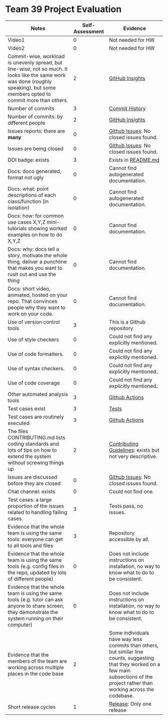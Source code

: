 # Team 39 Project Evaluation

|Notes|Self-Assessment|Evidence|
|-----|----------|--------|
|Video1|0|Not needed for HW|
|Video2|0|Not needed for HW|
|Commit-wise, workload is unevenly spread, but line-wise, not so much. It looks like the same work was done (roughly speaking), but some members opted to commit more than others.|2|[GitHub Insights](https://github.com/yagmurbbayraktar/CSC510_HW2_3_4_5/graphs/contributors)|
|Number of commits|3|[Commit History](https://github.com/yagmurbbayraktar/CSC510_HW2_3_4_5/graphs/contributors)|
|Number of commits: by different people|2|[GitHub Insights](https://github.com/yagmurbbayraktar/CSC510_HW2_3_4_5/graphs/contributors)|
|Issues reports: there are **many** |0| [Github Issues](https://github.com/yagmurbbayraktar/CSC510_HW2_3_4_5/issues): No closed issues found.|
|Issues are being closed|0| [Github Issues](https://github.com/yagmurbbayraktar/CSC510_HW2_3_4_5/issues): No closed issues found.|
|DOI badge: exists|3|Exists in [README.md](https://github.com/yagmurbbayraktar/CSC510_HW2_3_4_5/blob/main/README.md)|
|Docs: doco generated, format not ugly |0|Cannot find autogenerated documentation.|
|Docs: what: point descriptions of each class/function (in isolation) |0|Cannot find autogenerated documentation.|
|Docs: how: for common use cases X,Y,Z mini-tutorials showing worked examples on how to do X,Y,Z|0|Cannot find documentation.|
|Docs: why: docs tell a story, motivate the whole thing, deliver a punchline that makes you want to rush out and use the thing|0|Cannot find documentation.|
|Docs: short video, animated, hosted on your repo. That convinces people why they want to work on your code.|0|Cannot find documentation.|
|Use of version control tools|3|This is a Github repository|
|Use of style checkers |0|Could not find any explicitly mentioned.|
|Use of code formatters. |0| Could not find any explicitly mentioned. |
|Use of syntax checkers. |0| Could not find any explicitly mentioned. |
|Use of code coverage |0|Could not find any explicitly mentioned.|
|Other automated analysis tools|3|[Github Actions](https://github.com/yagmurbbayraktar/CSC510_HW2_3_4_5/actions)|
|Test cases exist|3|[Tests](https://github.com/yagmurbbayraktar/CSC510_HW2_3_4_5/tree/main/test)|
|Test cases are routinely executed|3|[Github Actions](https://github.com/yagmurbbayraktar/CSC510_HW2_3_4_5/actions)|
|The files CONTRIBUTING.md lists coding standards and lots of tips on how to extend the system without screwing things up|2| [Contributing Guidelines](https://github.com/yagmurbbayraktar/CSC510_HW2_3_4_5/blob/main/CONTRIBUTING.md): exists but not very descriptive. |
|Issues are discussed before they are closed|0| [Github Issues](https://github.com/yagmurbbayraktar/CSC510_HW2_3_4_5/issues): No closed issues found.|
|Chat channel: exists|0|Could not find one.|
|Test cases: a large proportion of the issues related to handling failing cases.|3|Tests pass, no issues.|
|Evidence that the whole team is using the same tools: everyone can get to all tools and files|3|Repository accessible by all.|
|Evidence that the whole team is using the same tools (e.g. config files in the repo, updated by lots of different people)|0|Does not include instructions on installation, no way to know what to do to be consistent.|
|Evidence that the whole team is using the same tools (e.g. tutor can ask anyone to share screen, they demonstrate the system running on their computer)|0|Does not include instructions on installation, no way to know what to do to be consistent.|
|Evidence that the members of the team are working across multiple places in the code base|2|Some individuals have way less commits than others, but similar line counts, suggesting that they worked on a few main subsections of the project rather than working across the codebase.|
|Short release cycles |1|[Release](https://github.com/yagmurbbayraktar/CSC510_HW2_3_4_5/releases/tag/v1.0): Only one release|
















